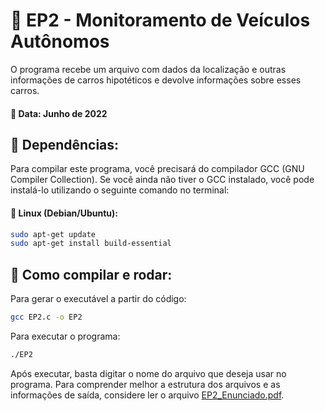 # 🚙 EP2 - Monitoramento de Veículos Autônomos

O programa recebe um arquivo com dados da localização e outras informações de carros hipotéticos e devolve informações sobre esses carros. 

#### 📅 Data: Junho de 2022

## 🔗 Dependências:
Para compilar este programa, você precisará do compilador GCC (GNU Compiler Collection). Se você ainda não tiver o GCC instalado, você pode instalá-lo utilizando o seguinte comando no terminal:

#### 🐧 Linux (Debian/Ubuntu):

```bash
sudo apt-get update
sudo apt-get install build-essential
```

## 🔧 Como compilar e rodar:
Para gerar o executável a partir do código:
```bash
gcc EP2.c -o EP2
```
Para executar o programa:
```bash
./EP2
```
Após executar, basta digitar o nome do arquivo que deseja usar no programa. Para comprender melhor a estrutura dos arquivos e as informações de saída, considere ler o arquivo [EP2_Enunciado.pdf](https://github.com/Od4ir/MAC-0110/blob/main/EP2/EP2_Enunciado.pdf). 